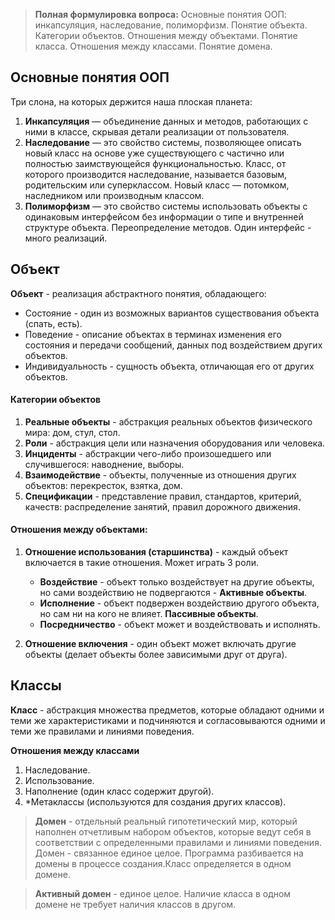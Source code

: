>**Полная формулировка вопроса:** Основные понятия ООП: инкапсуляция, наследование, полиморфизм. Понятие объекта. Категории объектов. Отношения между объектами. Понятие класса. Отношения между классами. Понятие домена.
##  Основные понятия ООП
Три слона, на которых держится наша плоская планета:

1. **Инкапсуляция** — объединение данных и методов, работающих с ними в классе, скрывая детали реализации от пользователя.
2. **Наследование** — это свойство системы, позволяющее описать новый класс на основе уже существующего с частично или полностью заимствующейся функциональностью. Класс, от которого производится наследование, называется базовым, родительским или суперклассом. Новый класс — потомком, наследником или производным классом.
3. **Полиморфизм** — это свойство системы использовать объекты с одинаковым интерфейсом без информации о типе и внутренней структуре объекта. Переопределение методов. Один интерфейс - много реализаций.
## Объект

**Объект** - реализация абстрактного понятия, обладающего:

- Состояние - один из возможных вариантов существования объекта (спать, есть).
- Поведение - описание объектах в терминах изменения его состояния и передачи сообщений, данных под воздействием других объектов.
- Индивидуальность - сущность объекта, отличающая его от других объектов.

#### Категории объектов
1. **Реальные объекты** - абстракция реальных объектов физического мира: дом, стул, стол.
2. **Роли** - абстракция цели или назначения оборудования или человека.
3. **Инциденты** - абстракции чего-либо произошедшего или случившегося: наводнение, выборы.
4. **Взаимодействие** - объекты, полученные из отношения других объектов: перекресток, взятка, дом.
5. **Спецификации** - представление правил, стандартов, критерий, качеств: распределение занятий, правил дорожного движения.

#### Отношения между объектами:

1. **Отношение использования (старшинства)** - каждый объект включается в такие отношения. Может играть 3 роли.
    
    - **Воздействие** - объект только воздействует на другие объекты, но сами воздействию не подвергаются - **Активные объекты**.
    - **Исполнение** - объект подвержен воздействию другого объекта, но сам ни на кого не влияет. **Пассивные объекты**.
    - **Посредничество** - объект может и воздействовать и исполнять.

2. **Отношение включения** - один объект может включать другие объекты (делает объекты более зависимыми друг от друга).
## Классы

**Класс** - абстракция множества предметов, которые обладают одними и теми же характеристиками и подчиняются и согласовываются одними и теми же правилами и линиями поведения.

**Отношения между классами**
1. Наследование.
2. Использование.
3. Наполнение (один класс содержит другой).
4. *Метаклассы (используются для создания других классов).

>**Домен** - отдельный реальный гипотетический мир, который наполнен отчетливым набором объектов, которые ведут себя в соответствии с определенными правилами и линиями поведения. Домен - связанное единое целое. Программа разбивается на домены в процессе создания.Класс определяется в одном домене. 

>**Активный домен** - единое целое. Наличие класса в одном домене не требует наличия классов в другом.

